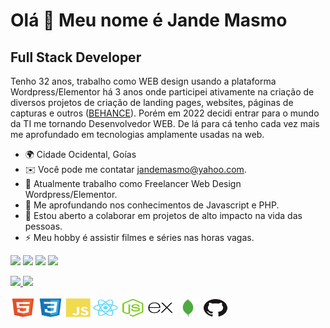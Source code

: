 Olá 👋 Meu nome é Jande Masmo
==========================

Full Stack Developer
-----------------------------

Tenho 32 anos, trabalho como WEB design usando a plataforma Wordpress/Elementor há 3 anos onde participei ativamente na criação de diversos projetos de criação de landing pages, websites, páginas de capturas e outros (<a href="https://www.behance.net/tijandemasmo" rel="external" target="_target">BEHANCE</a>). Porém em 2022 decidi entrar para o mundo da TI me tornando Desenvolvedor WEB. De lá para cá tenho cada vez mais me aprofundado em tecnologias amplamente usadas na web.


* 🌍  Cidade Ocidental, Goías
* ✉️  Você pode me contatar [jandemasmo@yahoo.com](mailto:jandemasmo@yahoo.com).
* 🚀  Atualmente trabalho como Freelancer Web Design Wordpress/Elementor.
* 🧠  Me aprofundando nos conhecimentos de Javascript e PHP.
* 🤝 Estou aberto a colaborar em projetos de alto impacto na vida das pessoas.
* ⚡  Meu hobby é assistir filmes e séries nas horas vagas.

<a href="https://www.github.com/jandemasmo" target="_blank" rel="noreferrer"><img
src="https://img.shields.io/github/followers/jandemasmo?logo=github&style=for-the-badge&color=cccccc&labelColor=A31B52" /></a>
<a href="https://www.linkedin.com/in/jandemasmo/" rel="external" target="_target"><img src="https://img.shields.io/badge/-LinkedIn-%230077B5?style=for-the-badge&logo=linkedin&logoColor=white" target="_blank"></a> 
<a href = "mailto:jandemasmo@yahoo.com"><img src="https://img.shields.io/badge/-Yahoo-%23333?style=for-the-badge&logo=Yahoo!&logoColor=white" target="_blank"></a>
<a href="https://www.behance.net/tijandemasmo" rel="external" target="_target"><img src="https://img.shields.io/badge/-Behance-%16bc27?style=for-the-badge&logo=Behance&logoColor=white%22%20target=%22_blank" target="_blank"></a> 

<div>
  <a href="https://github.com/jandemasmo">
  <img height="150em" src="https://github-readme-stats.vercel.app/api?username=jandemasmo&show_icons=true&theme=aura&include_all_commits=true&count_private=true"/>
  <img height="150em" src="https://github-readme-stats.vercel.app/api/top-langs/?username=jandemasmo&layout=compact&langs_count=7&theme=aura"/>
  </a>
</div>   
  
<div style="display: inline_block"><br>
  <img align="center" alt="Jande Masmo - HTML" height="30" width="40" src="https://raw.githubusercontent.com/devicons/devicon/master/icons/html5/html5-original.svg">
  <img align="center" alt="Jande Masmo -CSS" height="30" width="40" src="https://raw.githubusercontent.com/devicons/devicon/master/icons/css3/css3-original.svg">
  <img align="center" alt="Jande Masmo -Js" height="30" width="40" src="https://raw.githubusercontent.com/devicons/devicon/master/icons/javascript/javascript-plain.svg">
    <img align="center" alt="Jande Masmo -React" height="30" width="40" src="https://raw.githubusercontent.com/devicons/devicon/master/icons/react/react-original.svg">
  <img align="center" alt="Jande Masmo -NodeJs" height="30" width="40" src="https://raw.githubusercontent.com/devicons/devicon/master/icons/nodejs/nodejs-plain.svg">
  <img align="center" alt="Jande Masmo -Express" height="30" width="40" src="https://raw.githubusercontent.com/devicons/devicon/master/icons/express/express-original.svg">
    <img align="center" alt="Jande Masmo -MongoDB" height="30" width="40" src="https://raw.githubusercontent.com/devicons/devicon/master/icons/mongodb/mongodb-plain.svg">
  <img align="center" alt="Jande Masmo -Github" height="30" width="40" src="https://raw.githubusercontent.com/devicons/devicon/master/icons/github/github-original.svg">
</div>


  
